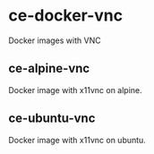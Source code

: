 # ce-docker-vnc
Docker images with VNC

## ce-alpine-vnc 

Docker image with x11vnc on alpine.

## ce-ubuntu-vnc 

Docker image with x11vnc on ubuntu.


